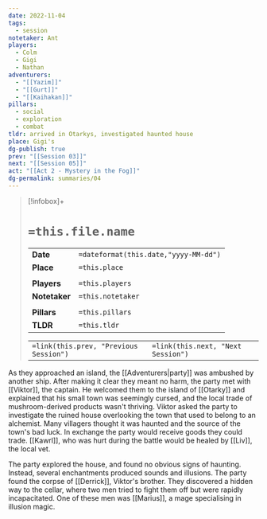 ```yaml
---
date: 2022-11-04
tags:
  - session
notetaker: Ant
players:
  - Colm
  - Gigi
  - Nathan
adventurers:
  - "[[Yazim]]"
  - "[[Gurt]]"
  - "[[Kaihakan]]"
pillars:
  - social
  - exploration
  - combat
tldr: arrived in Otarkys, investigated haunted house
place: Gigi's
dg-publish: true
prev: "[[Session 03]]"
next: "[[Session 05]]"
act: "[[Act 2 - Mystery in the Fog]]"
dg-permalink: summaries/04
---
```


> [!infobox]+
> # `=this.file.name`
> 
> | | |
> | --- | --- |
> | **Date** | `=dateformat(this.date,"yyyy-MM-dd")` |
> | **Place** | `=this.place` |
> | | | 
> | **Players** | `=this.players` |
> | **Notetaker** | `=this.notetaker` |
> | | | 
> | **Pillars** | `=this.pillars` | 
> | **TLDR** | `=this.tldr` |
> 
> | | |
> | --- | --- |
> | `=link(this.prev, "Previous Session")` | `=link(this.next, "Next Session")` |

As they approached an island, the [[Adventurers|party]] was ambushed by another ship. After making it clear they meant no harm, the party met with [[Viktor]], the captain. He welcomed them to the island of [[Otarky]] and explained that his small town was seemingly cursed, and the local trade of mushroom-derived products wasn't thriving. Viktor asked the party to investigate the ruined house overlooking the town that used to belong to an alchemist. Many villagers thought it was haunted and the source of the town's bad luck. In exchange the party would receive goods they could trade. [[Kawrl]], who was hurt during the battle would be healed by [[Liv]], the local vet.

The party explored the house, and found no obvious signs of haunting. Instead, several enchantments produced sounds and illusions. The party found the corpse of [[Derrick]], Viktor's brother. They discovered a hidden way to the cellar, where two men tried to fight them off but were rapidly incapacitated. One of these men was [[Marius]], a mage specialising in illusion magic.
